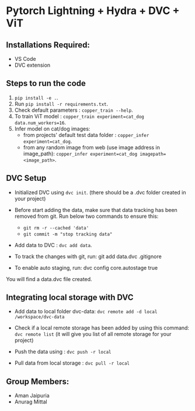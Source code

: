 # Pytorch Lightning + Hydra + DVC + ViT

## Installations Required:
- VS Code
- DVC extension

## Steps to run the code
1. `pip install -e .`.
2. Run `pip install -r requirements.txt`.
3. Check default parameters : `copper_train --help`.
3. To train ViT model : `copper_train experiment=cat_dog data.num_workers=16`.
4. Infer model on cat/dog images: 
    - from projects' default test data folder : `copper_infer experiment=cat_dog`.
    - from any random image from web (use image address in image_path): `copper_infer experiment=cat_dog imagepath=<image_path>`.

## DVC Setup
- Initialized DVC using `dvc init`. (there should be a .dvc folder created in your project)

- Before start adding the data, make sure that data tracking has been removed from git. Run below two commands to ensure this:
    -   `git rm -r --cached 'data'`
    -   `git commit -m "stop tracking data"`

- Add data to DVC : `dvc add data`.

- To track the changes with git, run: git add data.dvc .gitignore
- To enable auto staging, run: dvc config core.autostage true

You will find a data.dvc file created.

## Integrating local storage with DVC
- Add data to local folder dvc-data: `dvc remote add -d local /workspace/dvc-data`

- Check if a local remote storage has been added by using this command: `dvc remote list` (it will give you list of all remote storage for your project)

- Push the data using : `dvc push -r local`

- Pull data from local storage : `dvc pull -r local`

## Group Members:
- Aman Jaipuria
- Anurag Mittal